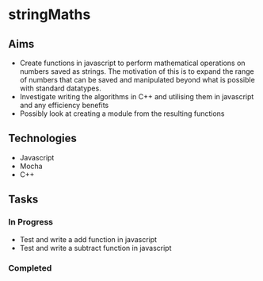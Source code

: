 # stringMaths

## Aims
* Create functions in javascript to perform mathematical operations on numbers saved as strings. The motivation of this is to expand the range of numbers that can be saved and manipulated beyond what is possible with standard datatypes.
* Investigate writing the algorithms in C++ and utilising them in javascript and any efficiency benefits
* Possibly look at creating a module from the resulting functions

## Technologies
* Javascript
* Mocha
* C++

## Tasks

### In Progress
* Test and write a add function in javascript
* Test and write a subtract function in javascript

### Completed
